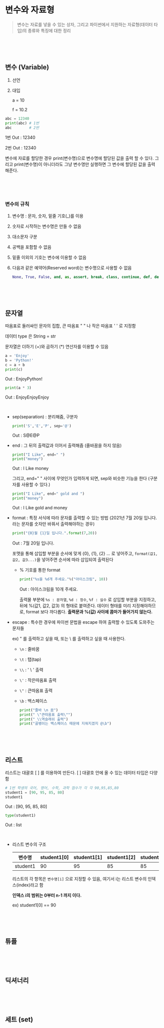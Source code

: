 # 변수와 자료형

> 변수는 자료를 넣을 수 있는 상자, 그리고 파이썬에서 지원하는 자료형(데이터 타입)의 종류와 특징에 대한 정리

<br>

<br>

<br>

## 변수 (Variable)

1. 선언

2. 대입

   a = 10

   f = 10.2

``` python
abc = 12340
print(abc) # 1번
abc        # 2번
```

1번 Out : 12340 

2번 Out : 12340

변수에 자료를 할당한 경우 print(변수명)으로 변수명에 할당된 값을 출력 할 수 있다. 그리고 print(변수명)이 아니더라도 그냥 변수명만 실행하면 그 변수에 할당된 값을 출력해준다.

<br>

<br>

<br>

### 변수의 규칙

1. 변수명 : 문자, 숫자, 밑줄 기호(_)를 이용

2. 숫자로 시작하는 변수명은 만들 수 없음

3. 대소문자 구분

4. 공백을 포함할 수 없음

5. 밑줄 이외의 기호는 변수에 이용할 수 없음

6. 다음과 같은 예약어(Reserved word)는 변수명으로 사용할 수 없음

   ```python
   None, True, False, and, as, assert, break, class, continue, def, del, elif, else, except, finally, for, from, global, if, import, in, is, lambda, nonlocal, not, or, pass, raise, return, try, while, with, yield
   ```

<br>

<br>

<br>

## 문자열

따옴표로 둘러싸인 문자의 집합, 큰 따옴표 " " 나 작은 따옴표 ' ' 로 지정함

데이터 type 은 String = str

문자열은 더하기 (+)와 곱하기 (*) 연산자를 이용할 수 있음

```python
a = 'Enjoy'
b = 'Python!'
c = a + b
print(c)
```

Out : EnjoyPython!

```python
print(a * 3)
```

Out : EnjoyEnjoyEnjoy

<br>

* sep(separation) : 분리해줌, 구분자

  ```python
  print('S','E','P', sep='@')
  ```

  Out : S@E@P

* end : 그 뒤의 출력값과 이어서 출력해줌 (줄바꿈을 하지 않음)

  ```python
  print("I Like", end=" ")
  print("money")
  ```

  Out : I Like money

  그리고, end=" " 사이에 무엇인가 입력하게 되면, sep와 비슷한 기능을 한다 (구분자를 사용할 수 있다.)

  ```python
  print("I Like", end=" gold and ")
  print("money")
  ```

  Out : I Like gold and money

* format : 특정 서식에 따라 문자를 출력할 수 있는 방법 (2021년 7월 20일 입니다. 라는 문자를 숫자만 바꿔서 출력해야하는 경우)

  ```python
  print("{0}월 {1}일 입니다.".format(7,20))
  ```

  Out : 7월 20일 입니다.

  포맷을 통해 삽입할 부분을 순서에 맞게 {0}, {1}, {2} ... 로 넣어주고, `format(값1, 값2, 값3...)`을 넣어주면 순서에 따라 삽입되여 출력된다

  * % 기호를 통한 format

    ```python
    print("%s을 %d개 주세요."%("아이스크림", 10))
    ```

    Out : 아이스크림을 10개 주세요.

    출력물 부분에 `%s : 문자열`, `%d : 정수`, `%f : 실수` 로 삽입할 부분을 지정하고, 뒤에 %(값1, 값2, 값3) 의 형태로 붙여준다. 데이터 형태를 미리 지정해야하므로, format 보다 까다롭다. **출력문과 %(값) 사이에 콤마가 들어가지 않는다.**

* escape : 특수한 경우에 파이썬 문법을 escape 하여 출력할 수 있도록 도와주는 문자들

  ex) " 를 출력하고 싶을 때, 또는 \ 를 출력하고 싶을 때 사용한다.

  * `\n` : 줄바꿈

  * `\t` : 탭(tap)

  * `\\` : ' \ ' 출력

  * `\'` : 작은따옴표 출력

  * `\"` : 큰따옴표 출력

  * `\b` : 백스페이스

    ```python
    print("줄바 \n 꿈")
    print(" \"큰따옴표 출력\"")
    print(" \\역슬래쉬 출력")
    print("골뱅이는 백스페이스 때문에 지워지겠지 @\b")
    ```

<br>

<br>

<br>

## 리스트

리스트는 대괄호 [ ] 를 이용하여 만든다. [ ] 대괄호 안에 올 수 있는 데이터 타입은 다양함

```python
# 1번 학생의 국어, 영어, 수학, 과학 점수가 각 각 90,95,85,80
student1 = [90, 95, 85, 80]
student1
```

Out : [90, 95, 85, 80]

```python
type(student1)
```

Out : list

<br>

* 리스트 변수의 구조

  | 변수명   | student1[0] | student1[1] | student1[2] | student1[3] |
  | -------- | ----------- | ----------- | ----------- | ----------- |
  | student1 | 90          | 95          | 85          | 85          |

  리스트의 각 항목은 `변수명[i]` 으로 지정할 수 있음, 여기서 i는 리스트 변수의 인덱스(index)라고 함

  **인덱스 i의 범위는 0부터 n-1 까지 이다.**

  ex) student1[0] == 90

<br>

<br>

<br>

## 튜플



<br>

<br>

<br>

## 딕셔너리



<br>

<br>

<br>

## 세트 (set)

